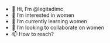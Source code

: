 - 👋 Hi, I’m @legitadimc
- 👀 I’m interested in women
- 🌱 I’m currently learning women
- 💞️ I’m looking to collaborate on women
- 📫 How to reach?

<!---
legitadimc/legitadimc is a ✨ special ✨ repository because its `README.md` (this file) appears on your GitHub profile.
You can click the Preview link to take a look at your changes.
--->
